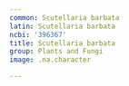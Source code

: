```yaml
---
common: Scutellaria barbata
latin: Scutellaria barbata
ncbi: '396367'
title: Scutellaria barbata
group: Plants and Fungi
image: .na.character

---
```

